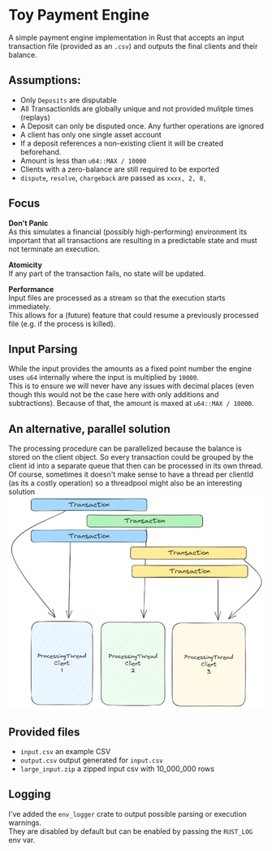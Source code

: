 # Toy Payment Engine

A simple payment engine implementation in Rust that accepts an input transaction file (provided as an `.csv`) and outputs the final clients and their balance.  

## Assumptions:
- Only `Deposits` are disputable
- All TransactionIds are globally unique and not provided mulitple times (replays)
- A Deposit can only be disputed once. Any further operations are ignored
- A client has only one single asset account
- If a deposit references a non-existing client it will be created beforehand.
- Amount is less than `u64::MAX / 10000`
- Clients with a zero-balance are still required to be exported
- `dispute`, `resolve`, `chargeback` are passed as `xxxx, 2, 8,`

## Focus
**Don't Panic**  
As this simulates a financial (possibly high-performing) environment its important that all transactions are resulting in a predictable state and must not terminate an execution.

**Atomicity**  
If any part of the transaction fails, no state will be updated.

**Performance**  
Input files are processed as a stream so that the execution starts immediately.  
This allows for a (future) feature that could resume a previously processed file (e.g. if the process is killed).

## Input Parsing
While the input provides the amounts as a fixed point number the engine uses `u64` internally where the input is multiplied by `10000`.  
This is to ensure we will never have any issues with decimal places (even though this would not be the case here with only additions and subtractions).
Because of that, the amount is maxed at `u64::MAX / 10000`.


## An alternative, parallel solution
The processing procedure can be parallelized because the balance is stored on the client object.
So every transaction could be grouped by the client id into a separate queue that then can be processed in its own thread.
Of course, sometimes it doesn't make sense to have a thread per clientId (as its a costly operation) so a threadpool might also be an interesting solution
![](queue.png)

## Provided files
- `input.csv` an example CSV
- `output.csv` output generated for `input.csv`
- `large_input.zip` a zipped input csv with 10_000_000 rows

## Logging
I've added the `env_logger` crate to output possible parsing or execution warnings.  
They are disabled by default but can be enabled by passing the `RUST_LOG` env var.
